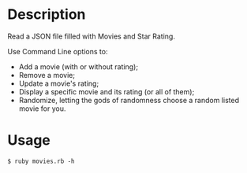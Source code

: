 Description
=====
Read a JSON file filled with Movies and Star Rating.

Use Command Line options to:
- Add a movie (with or without rating);
- Remove a movie;
- Update a movie's rating;
- Display a specific movie and its rating (or all of them);
- Randomize, letting the gods of randomness choose a random listed movie for you.

Usage
=====
`$ ruby movies.rb -h`